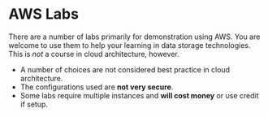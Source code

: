 # AWS Labs

There are a number of labs primarily for demonstration using AWS.
You are welcome to use them to help your learning in data storage technologies.
This is *not* a course in cloud architecture, however.

- A number of choices are not considered best practice in cloud architecture.
- The configurations used are **not very secure**. 
- Some labs require multiple instances and **will cost money** or use credit if setup.

